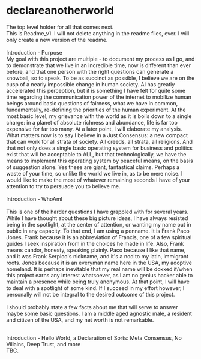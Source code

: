 # declareanotherworld
The top level holder for all that comes next.
<br>This is Readme_v1. I will not delete anything in the readme files, ever. I will only create a new version of the readme. 
<br>
<br>Introduction - Purpose
<br>My goal with this project are multiple - to document my process as I go, and to demonstrate that we live in an incredible time, now is different than ever before, and that one person with the right questions can generate a snowball, so to speak. 
To be as succinct as possible, I believe we are on the cusp of a nearly impossible change in human society. AI has greatly accelerated this perception, but it is something I have felt for quite some time regarding the communication power of the internet to mobilize human beings around basic questions of fairness, what we have in common, fundamentally, re-defining the priorities of the human experiment. At the most basic level, my grievance with the world as it is boils down to a single charge: in a planet of absolute richness and abundance, life is far too expensive for far too many. At a later point, I will elaborate my analysis. What matters now is to say I believe in a Just Consensus: a new compact that can work for all strata of society. All creeds, all strata, all religions. And that not only does a single basic operating system for business and politics exist that will be acceptable to ALL, but that technologically, we have the means to implement this operating system by peaceful means, on the basis of suggestion alone. Yes these are giant, fantastical claims. Perhaps a waste of your time, so unlike the world we live in, as to be mere noise. I would like to make the most of whatever remaining seconds I have of your attention to try to persuade you to believe me.
<br>
<br>Introduction - WhoAmI  
<br>This is one of the harder questions I have grappled with for several years. While I have thought about these big picture ideas, I have always resisted being in the spotlight, at the center of attention, or wanting my name out in public in any capacity. To that end, I am using a penname. It is Frank Paco Jones. Frank because it is an abbreviation of Francis, one of a few spiritual guides I seek inspiration from in the choices he made in life. Also, Frank means candor, honesty, speaking plainly. Paco because I like that name, and it was Frank Serpico's nickname, and it's a nod to my latin, immigrant roots. Jones because it is an everyman name here in the USA, my adoptive homeland. It is perhaps inevitable that my real name will be doxxed if/when this project earns any interest whatsoever, as I am no genius hacker able to maintain a presence while being truly anonymous. At that point, I will have to deal with a spotlight of some kind. If I succeed in my effort however, I personally will not be integral to the desired outcome of this project.
<br>
<br>I should probably state a few facts about me that will serve to answer maybe some basic questions. I am a middle aged agnostic male, a resident and citizen of the USA, and my net worth is not remarkable.

<br>Introduction - Hello World, a Declaration of Sorts: Meta Consensus, No Villains, Deep Trust, and more
<br>TBC.
 
